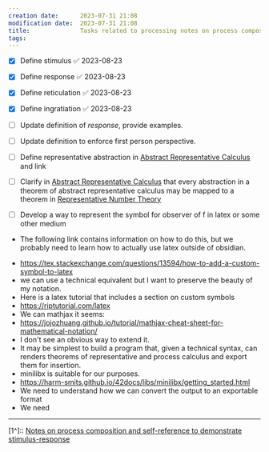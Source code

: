 ```yaml
---
creation date:		2023-07-31 21:08
modification date:	2023-07-31 21:08
title: 				Tasks related to processing notes on process composition, self-ref and stimulus-response
tags:
---
```

- [x] Define stimulus ✅ 2023-08-23
- [x] Define response ✅ 2023-08-23
- [x] Define reticulation ✅ 2023-08-23
- [x] Define ingratiation ✅ 2023-08-23
- [ ] Update definition of $response$, provide examples.
- [ ] Update definition to enforce first person perspective.
- [ ] Define representative abstraction in [Abstract Representative Calculus](Abstract%20Representative%20Calculus.md) and link

- [ ] Clarify in [Abstract Representative Calculus](Abstract%20Representative%20Calculus.md) that every abstraction in a theorem of abstract representative calculus may be mapped to a theorem in [Representative Number Theory](Representative%20Number%20Theory.md)

- [ ] Develop a way to represent the symbol for observer of f in latex or some other medium
- The following link contains information on how to do this, but we probably need to learn how to actually use latex outside of obsidian.
* https://tex.stackexchange.com/questions/13594/how-to-add-a-custom-symbol-to-latex
* we can use a technical equivalent but I want to preserve the beauty of my notation. 
* Here is a latex tutorial that includes a section on custom symbols
* https://riptutorial.com/latex
* We can mathjax it seems:
* https://jojozhuang.github.io/tutorial/mathjax-cheat-sheet-for-mathematical-notation/
* I don't see an obvious way to extend it.
* It may be simplest to build a program that, given a technical syntax, can renders theorems of representative and process calculus and export them for insertion.
* minilibx is suitable for our purposes.
* https://harm-smits.github.io/42docs/libs/minilibx/getting_started.html
* We need to understand how we can convert the output to an exportable format 
* We need 
---
[1^]:: [Notes on process composition and self-reference to demonstrate stimulus-response](Notes%20on%20process%20composition%20and%20self-reference%20to%20demonstrate%20stimulus-response.md)